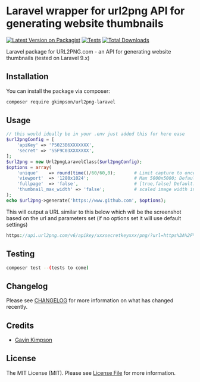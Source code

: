 # Laravel wrapper for url2png API for generating website thumbnails

[![Latest Version on Packagist](https://img.shields.io/packagist/v/gkimpson/url2png-laravel.svg?style=flat-square)](https://packagist.org/packages/gkimpson/url2png-laravel)
[![Tests](https://img.shields.io/github/actions/workflow/status/gkimpson/url2png-laravel/run-tests.yml?branch=main&label=tests&style=flat-square)](https://github.com/gkimpson/url2png-laravel/actions/workflows/run-tests.yml)
[![Total Downloads](https://img.shields.io/packagist/dt/gkimpson/url2png-laravel.svg?style=flat-square)](https://packagist.org/packages/gkimpson/url2png-laravel)

Laravel package for URL2PNG.com - an API for generating website thumbnails (tested on Laravel 9.x)

## Installation

You can install the package via composer:

```bash
composer require gkimpson/url2png-laravel
```

## Usage

```php
// this would ideally be in your .env just added this for here ease
$url2pngConfig = [
    'apiKey' => 'P5023B6XXXXXXX',
    'secret' => 'S5F9C03XXXXXXX',
];
$url2png = new Url2pngLaravelClass($url2pngConfig);
$options = array(
    'unique'    => round(time()/60/60,0);       # Limit capture to once per hour
    'viewport' 	=> '1280x1024';                 # Max 5000x5000; Default 1280x1024      
    'fullpage'	=> 'false',                     # [true,false] Default: false
    'thumbnail_max_width' => 'false';           # scaled image width in pixels; Default no-scaling.
);
echo $url2png->generate('https://www.github.com', $options);
```

This will output a URL similar to this below which will be the screenshot based on the url and parameters set (if no options set it will use default settings) 
```php
https://api.url2png.com/v6/apikey/xxxsecretkeyxxx/png/?url=https%3A%2F%2Fwww.bbc.co.uk%2Fnews%2Fuk-politics-64434202
```

## Testing

```bash
composer test --(tests to come)
```

## Changelog

Please see [CHANGELOG](CHANGELOG.md) for more information on what has changed recently.

## Credits

- [Gavin Kimpson](https://github.com/gkimpson)

## License
The MIT License (MIT). Please see [License File](LICENSE.md) for more information.
